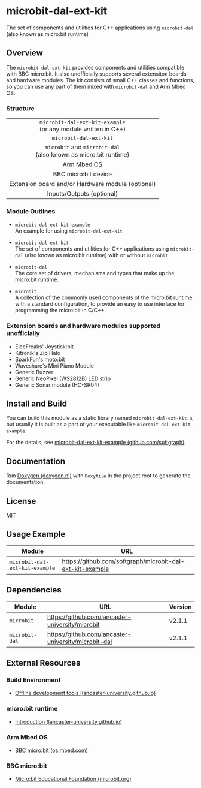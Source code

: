 
# microbit-dal-ext-kit

The set of components and utilities for C++ applications using `microbit-dal` (also known as micro:bit runtime)

## Overview

The `microbit-dal-ext-kit` provides components and utilities compatible with BBC micro:bit. It also unofficially supports several extensiton boards and hardware modules. The kit consists of small C++ classes and functions, so you can use any part of them mixed with `microbit-dal` and Arm Mbed OS.

### Structure

<table>
<tr><td align="center"><code>microbit-dal-ext-kit-example</code> <br> (or any module written in C++)</td></tr>
<tr><td align="center"><code>microbit-dal-ext-kit</code></td></tr>
<tr><td align="center"><code>microbit</code> and <code>microbit-dal</code> <br> (also known as micro:bit runtime)</td></tr>
<tr><td align="center">Arm Mbed OS</td></tr>
<tr><td align="center">BBC micro:bit device</td></tr>
<tr><td align="center">Extension board and/or Hardware module (optional)</td></tr>
<tr><td align="center">Inputs/Outputs (optional)</td></tr>
</table>

### Module Outlines

+ `microbit-dal-ext-kit-example` <br>
	An example for using `microbit-dal-ext-kit`

+ `microbit-dal-ext-kit` <br>
	The set of components and utilities for C++ applications using `microbit-dal` (also known as micro:bit runtime) with or without `microbit`

+ `microbit-dal` <br>
	The core set of drivers, mechanisms and types that make up the micro:bit runtime.

+ `microbit` <br>
	A collection of the commonly used components of the micro:bit runtime with a standard configuration, to provide an easy to use interface for programming the micro:bit in C/C++.

### Extension boards and hardware modules supported unofficially

+ ElecFreaks' Joystick:bit
+ Kitronik's Zip Halo
+ SparkFun's moto:bit
+ Waveshare's Mini Piano Module
+ Generic Buzzer
+ Generic NeoPixel (WS2812B) LED strip
+ Generic Sonar module (HC-SR04)

## Install and Build

You can build this module as a static library named `microbit-dal-ext-kit.a`, but usually it is built as a part of your executable like `microbit-dal-ext-kit-example`.

For the details, see [microbit-dal-ext-kit-example (github.com/softgraph)](https://github.com/softgraph/microbit-dal-ext-kit-example).

## Documentation

Run [Doxygen (doxygen.nl)](http://www.doxygen.nl) with `Doxyfile` in the project root to generate the documentation.

## License

MIT

## Usage Example

Module         | URL
-------------- | ---
`microbit-dal-ext-kit-example` | https://github.com/softgraph/microbit-dal-ext-kit-example

## Dependencies

Module         | URL | Version
-------------- | --- | -------
`microbit`     | https://github.com/lancaster-university/microbit     | v2.1.1
`microbit-dal` | https://github.com/lancaster-university/microbit-dal | v2.1.1

## External Resources

### Build Environment

+ [Offline development tools (lancaster-university.github.io)](https://lancaster-university.github.io/microbit-docs/offline-toolchains/)

### micro:bit runtime

+ [Introduction (lancaster-university.github.io)](https://lancaster-university.github.io/microbit-docs/)

### Arm Mbed OS

+ [BBC micro:bit (os.mbed.com)](https://os.mbed.com/platforms/Microbit/)

### BBC micro:bit

+ [Micro:bit Educational Foundation (microbit.org)](https://microbit.org)
